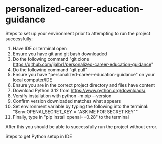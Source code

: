 # personalized-career-education-guidance

Steps to set up your environment prior to attempting to run the project successfully:
  1. Have IDE or terminal open
  2. Ensure you have git and git bash downloaded
  3. Do the following command "git clone https://github.com/jjalbr1/personalized-career-education-guidance"
  4. Do the following command "git pull"
  5. Ensure you have "personalized-career-education-guidance" on your local computer/IDE
  6. Ensure you are in the correct project directory and files have content
  7. Download Python 3.12 from  https://www.python.org/downloads/
  8. Versify installation with python -m pip --version
  9. Confirm version downloaded matches what appears
  10. Set environment variable by typing the following into the terminal: "$env:OPENAI_SECRET_KEY = "ASK ME FOR SECRET 
  KEY""
  11. Finally, type in "pip install openai==0.28" to the terminal
  
  After this you should be able to successfully run the project without error.


Steps to get Python setup in IDE
